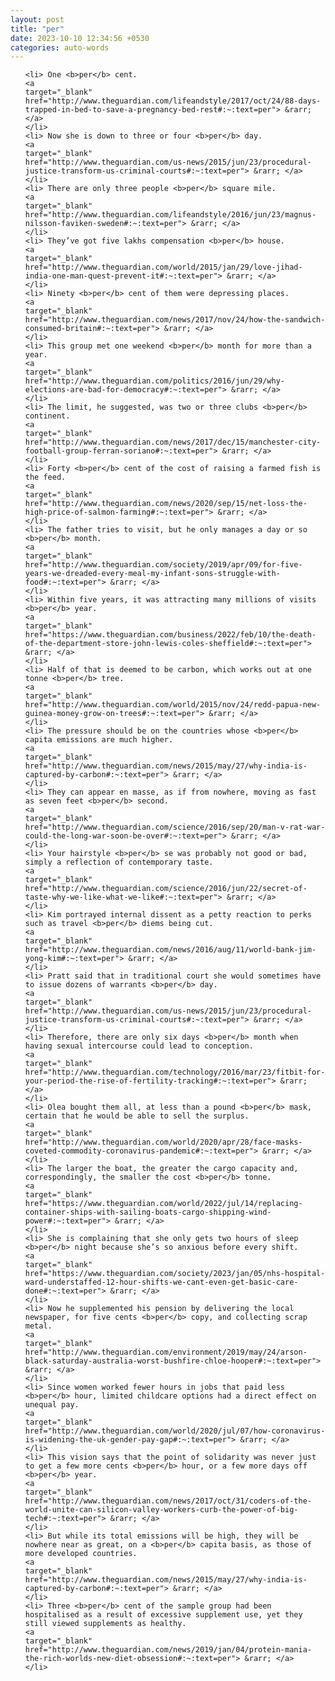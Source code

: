 ```yaml
---
layout: post
title: "per"
date: 2023-10-10 12:34:56 +0530
categories: auto-words
---
```

<ol>

    <li> One <b>per</b> cent.
    <a 
    target="_blank" 
    href="http://www.theguardian.com/lifeandstyle/2017/oct/24/88-days-trapped-in-bed-to-save-a-pregnancy-bed-rest#:~:text=per"> &rarr; </a>
    </li>
    <li> Now she is down to three or four <b>per</b> day.
    <a 
    target="_blank" 
    href="http://www.theguardian.com/us-news/2015/jun/23/procedural-justice-transform-us-criminal-courts#:~:text=per"> &rarr; </a>
    </li>
    <li> There are only three people <b>per</b> square mile.
    <a 
    target="_blank" 
    href="http://www.theguardian.com/lifeandstyle/2016/jun/23/magnus-nilsson-faviken-sweden#:~:text=per"> &rarr; </a>
    </li>
    <li> They’ve got five lakhs compensation <b>per</b> house.
    <a 
    target="_blank" 
    href="http://www.theguardian.com/world/2015/jan/29/love-jihad-india-one-man-quest-prevent-it#:~:text=per"> &rarr; </a>
    </li>
    <li> Ninety <b>per</b> cent of them were depressing places.
    <a 
    target="_blank" 
    href="http://www.theguardian.com/news/2017/nov/24/how-the-sandwich-consumed-britain#:~:text=per"> &rarr; </a>
    </li>
    <li> This group met one weekend <b>per</b> month for more than a year.
    <a 
    target="_blank" 
    href="http://www.theguardian.com/politics/2016/jun/29/why-elections-are-bad-for-democracy#:~:text=per"> &rarr; </a>
    </li>
    <li> The limit, he suggested, was two or three clubs <b>per</b> continent.
    <a 
    target="_blank" 
    href="http://www.theguardian.com/news/2017/dec/15/manchester-city-football-group-ferran-soriano#:~:text=per"> &rarr; </a>
    </li>
    <li> Forty <b>per</b> cent of the cost of raising a farmed fish is the feed.
    <a 
    target="_blank" 
    href="http://www.theguardian.com/news/2020/sep/15/net-loss-the-high-price-of-salmon-farming#:~:text=per"> &rarr; </a>
    </li>
    <li> The father tries to visit, but he only manages a day or so <b>per</b> month.
    <a 
    target="_blank" 
    href="http://www.theguardian.com/society/2019/apr/09/for-five-years-we-dreaded-every-meal-my-infant-sons-struggle-with-food#:~:text=per"> &rarr; </a>
    </li>
    <li> Within five years, it was attracting many millions of visits <b>per</b> year.
    <a 
    target="_blank" 
    href="https://www.theguardian.com/business/2022/feb/10/the-death-of-the-department-store-john-lewis-coles-sheffield#:~:text=per"> &rarr; </a>
    </li>
    <li> Half of that is deemed to be carbon, which works out at one tonne <b>per</b> tree.
    <a 
    target="_blank" 
    href="http://www.theguardian.com/world/2015/nov/24/redd-papua-new-guinea-money-grow-on-trees#:~:text=per"> &rarr; </a>
    </li>
    <li> The pressure should be on the countries whose <b>per</b> capita emissions are much higher.
    <a 
    target="_blank" 
    href="http://www.theguardian.com/news/2015/may/27/why-india-is-captured-by-carbon#:~:text=per"> &rarr; </a>
    </li>
    <li> They can appear en masse, as if from nowhere, moving as fast as seven feet <b>per</b> second.
    <a 
    target="_blank" 
    href="http://www.theguardian.com/science/2016/sep/20/man-v-rat-war-could-the-long-war-soon-be-over#:~:text=per"> &rarr; </a>
    </li>
    <li> Your hairstyle <b>per</b> se was probably not good or bad, simply a reflection of contemporary taste.
    <a 
    target="_blank" 
    href="http://www.theguardian.com/science/2016/jun/22/secret-of-taste-why-we-like-what-we-like#:~:text=per"> &rarr; </a>
    </li>
    <li> Kim portrayed internal dissent as a petty reaction to perks such as travel <b>per</b> diems being cut.
    <a 
    target="_blank" 
    href="http://www.theguardian.com/news/2016/aug/11/world-bank-jim-yong-kim#:~:text=per"> &rarr; </a>
    </li>
    <li> Pratt said that in traditional court she would sometimes have to issue dozens of warrants <b>per</b> day.
    <a 
    target="_blank" 
    href="http://www.theguardian.com/us-news/2015/jun/23/procedural-justice-transform-us-criminal-courts#:~:text=per"> &rarr; </a>
    </li>
    <li> Therefore, there are only six days <b>per</b> month when having sexual intercourse could lead to conception.
    <a 
    target="_blank" 
    href="http://www.theguardian.com/technology/2016/mar/23/fitbit-for-your-period-the-rise-of-fertility-tracking#:~:text=per"> &rarr; </a>
    </li>
    <li> Olea bought them all, at less than a pound <b>per</b> mask, certain that he would be able to sell the surplus.
    <a 
    target="_blank" 
    href="http://www.theguardian.com/world/2020/apr/28/face-masks-coveted-commodity-coronavirus-pandemic#:~:text=per"> &rarr; </a>
    </li>
    <li> The larger the boat, the greater the cargo capacity and, correspondingly, the smaller the cost <b>per</b> tonne.
    <a 
    target="_blank" 
    href="https://www.theguardian.com/world/2022/jul/14/replacing-container-ships-with-sailing-boats-cargo-shipping-wind-power#:~:text=per"> &rarr; </a>
    </li>
    <li> She is complaining that she only gets two hours of sleep <b>per</b> night because she’s so anxious before every shift.
    <a 
    target="_blank" 
    href="https://www.theguardian.com/society/2023/jan/05/nhs-hospital-ward-understaffed-12-hour-shifts-we-cant-even-get-basic-care-done#:~:text=per"> &rarr; </a>
    </li>
    <li> Now he supplemented his pension by delivering the local newspaper, for five cents <b>per</b> copy, and collecting scrap metal.
    <a 
    target="_blank" 
    href="http://www.theguardian.com/environment/2019/may/24/arson-black-saturday-australia-worst-bushfire-chloe-hooper#:~:text=per"> &rarr; </a>
    </li>
    <li> Since women worked fewer hours in jobs that paid less <b>per</b> hour, limited childcare options had a direct effect on unequal pay.
    <a 
    target="_blank" 
    href="http://www.theguardian.com/world/2020/jul/07/how-coronavirus-is-widening-the-uk-gender-pay-gap#:~:text=per"> &rarr; </a>
    </li>
    <li> This vision says that the point of solidarity was never just to get a few more cents <b>per</b> hour, or a few more days off <b>per</b> year.
    <a 
    target="_blank" 
    href="http://www.theguardian.com/news/2017/oct/31/coders-of-the-world-unite-can-silicon-valley-workers-curb-the-power-of-big-tech#:~:text=per"> &rarr; </a>
    </li>
    <li> But while its total emissions will be high, they will be nowhere near as great, on a <b>per</b> capita basis, as those of more developed countries.
    <a 
    target="_blank" 
    href="http://www.theguardian.com/news/2015/may/27/why-india-is-captured-by-carbon#:~:text=per"> &rarr; </a>
    </li>
    <li> Three <b>per</b> cent of the sample group had been hospitalised as a result of excessive supplement use, yet they still viewed supplements as healthy.
    <a 
    target="_blank" 
    href="http://www.theguardian.com/news/2019/jan/04/protein-mania-the-rich-worlds-new-diet-obsession#:~:text=per"> &rarr; </a>
    </li>